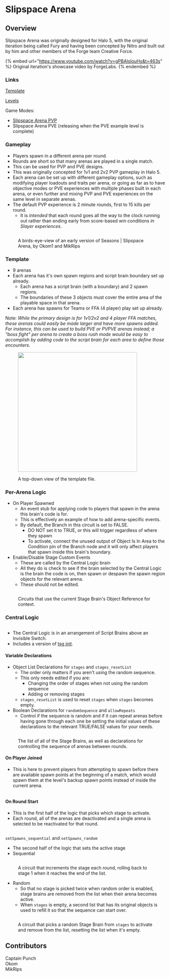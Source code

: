 # Slipspace Arena

## Overview

Slipspace Arena was originally designed for Halo 5, with the original iteration being called Fury and having been concepted by Nitro and built out by him and other members of the Forge team Creative Force.&#x20;

{% embed url="https://www.youtube.com/watch?v=gPBAlsIouHs&t=463s" %}
Original iteration's showcase video by ForgeLabs.
{% endembed %}

### Links

[Template](https://www.halowaypoint.com/halo-infinite/ugc/maps/742ed0ca-4c61-4bc2-82fb-65dab77301ec)

[Levels](https://www.halowaypoint.com/halo-infinite/ugc/browse?page=1\&tags=tsg-slipspace-arena)

Game Modes:

* [Slipspace Arena PVP](https://www.halowaypoint.com/halo-infinite/ugc/modes/6460926b-cc23-4c6d-b5bb-b6073e067640)
* Slipspace Arena PVE (releasing when the PVE example level is complete)

### Gameplay

* Players spawn in a different arena per round.
* Rounds are short so that many arenas are played in a single match.
* This can be used for PVP and PVE designs.
* This was originally concepted for 1v1 and 2v2 PVP gameplay in Halo 5.
* Each arena can be set up with different gameplay options, such as modifying player loadouts and traits per arena, or going as far as to have objective modes or PVE experiences with multiple phases built in each arena, or even further and mixing PVP and PVE experiences on the same level in separate arenas.
* The default PVP experience is 2 minute rounds, first to 15 kills per round.
  * It is _intended_ that each round goes all the way to the clock running out rather than ending early from score-based win conditions _in Slayer experiences_.

<figure><img src="../../.gitbook/assets/tsg-slipspace-arena-seasons-birds-eye.png" alt=""><figcaption><p>A birds-eye-view of an early version of Seasons | Slipspace Arena, by Okom1 and MikRips</p></figcaption></figure>

### Template

* 9 arenas
* Each arena has it's own spawn regions and script brain boundary set up already.
  * Each arena has a script brain (with a boundary) and 2 spawn regions.
  * The boundaries of these 3 objects must cover the entire area of the playable space in that arena.
* Each arena has spawns for Teams or FFA (4 player) play set up already.

Note: _While the primary design is for 1v1/2v2 and 4 player FFA matches, these arenas could easily be made larger and have more spawns added. For instance, this can be used to build PVE or PVPVE arenas instead; a "boss fight" per arena to create a boss rush mode would be easy to accomplish by adding code to the script brain for each area to define those encounters._

<figure><img src="../../.gitbook/assets/tsg-slipspace-arena-template.png" alt="" width="375"><figcaption><p>A top-down view of the template file.</p></figcaption></figure>

### Per-Arena Logic

* On Player Spawned
  * An event stub for applying code to players that spawn in the arena this brain's code is for.
  * This is effectively an example of how to add arena-specific events.
  * By default, the Branch in this circuit is set to FALSE.
    * DO NOT set it to TRUE, or this will trigger regardless of where they spawn
    * To activate, connect the unused output of Object Is In Area to the Condition pin of the Branch node and it will only affect players that spawn inside this brain's boundary.
* Enable/Disable Stage Custom Events
  * These are called by the Central Logic brain
  * All they do is check to see if the brain selected by the Central Logic is the brain the code is on, then spawn or despawn the spawn region objects for the relevant arena.
  * These should not be edited.

<figure><img src="../../.gitbook/assets/tsg-slipspace-arena-on-player-spawned.png" alt=""><figcaption><p>Circuits that use the current Stage Brain's Object Reference for context.</p></figcaption></figure>

### Central Logic

<figure><img src="../../.gitbook/assets/tsg-slipspace-arena-central-logic-brains.png" alt=""><figcaption></figcaption></figure>

* The Central Logic is in an arrangement of Script Brains above an Invisible Switch.
* Includes a version of [tsg init](tsg-init.md).

#### Variable Declarations

* Object List Declarations for `stages` and `stages_resetList`
  * The order only matters if you aren't using the random sequence.
  * This only needs edited if you are:
    * Changing the order of stages when not using the random sequence
    * Adding or removing stages
  * `stages_resetList` is used to reset `stages` when `stages` becomes empty.&#x20;
* Boolean Declarations for `randomSequence` and `allowRepeats`
  * Control if the sequence is random and if it can repeat arenas before having gone through each one be setting the initial values of these declarations to the relevant TRUE/FALSE values for your needs.

<figure><img src="../../.gitbook/assets/tsg-slipspace-arena-variables.png" alt=""><figcaption><p>The list of all of the Stage Brains, as well as declarations for controlling the sequence of arenas between rounds.</p></figcaption></figure>

#### On Player Joined

* This is here to prevent players from attempting to spawn before there are available spawn points at the beginning of a match, which would spawn them at the level's backup spawn points instead of inside the current arena.

<figure><img src="../../.gitbook/assets/tsg-slipspace-arena-on-player-joined.png" alt=""><figcaption></figcaption></figure>

#### On Round Start

* This is the first half of the logic that picks which stage to activate.
* Each round, all of the arenas are deactivated and a single arena is selected to be reactivated for that round.

<figure><img src="../../.gitbook/assets/tsg-slipspace-arena-on-round-start.png" alt=""><figcaption></figcaption></figure>

`setSpawns_sequential` and `setSpawns_random`

* The second half of the logic that sets the active stage
* Sequential

<figure><img src="../../.gitbook/assets/tsg-slipspace-arena-sequential.png" alt=""><figcaption><p>A circuit that increments the stage each round, rolling back to stage 1 when it reaches the end of the list.</p></figcaption></figure>

* Random
  * So that no stage is picked twice when random order is enabled, stage brains are removed from the list when their arena becomes active.
  * When `stages` is empty, a second list that has its original objects is used to refill it so that the sequence can start over.

<figure><img src="../../.gitbook/assets/tsg-slipspace-arena-random.png" alt=""><figcaption><p>A circuit that picks a random Stage Brain from <code>stages</code> to activate and remove from the list, resetting the list when it's empty.</p></figcaption></figure>

## Contributors

Captain Punch\
Okom\
MikRips
